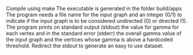 Compile using make
The executable is generated in the folder build/apps
The program needs a file name for the input graph and an integer (0/1) to indicate if the input graph is to be considered undirected (0) or directed (1).
The program prints on standard output (stdout) the value for gamma for each vertex and in the standard error (stderr) the overall gamma value of the input graph and the vertices whose gamma is above a hardcoded threshold. Redirect the stdout to generate an easy to use dataset.
